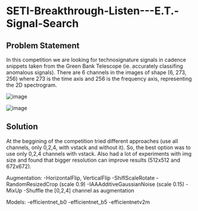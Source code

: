 # SETI-Breakthrough-Listen---E.T.-Signal-Search

## Problem Statement
In this competition we are looking for technosignature signals in cadence snippets taken from the Green Bank Telescope (ie. accurately classifing anomalous signals). 
There are 6 channels in the images of shape (6, 273, 256) where 273 is the time axis and 256 is the frequency axis, representing the 2D spectrogram.


![image](https://www.kaggleusercontent.com/kf/69474525/eyJhbGciOiJkaXIiLCJlbmMiOiJBMTI4Q0JDLUhTMjU2In0..d-6ON6IS5sCKVkY-C1x8_w.QXuT7uBWR5mNSO2M1546-bV9ZkFH2XUr6GfdLIe_S7wk_sBo7wdG2oyb9BnG4OM2wKzFY5PTDMfZEFWqaSSzdv92yEmjyjl6Pcs-TnUWZ73k8J1jEt97s99pMJi_8fJUKX2BRBT16hUiyXRo-2-Ix-HANMlNsDjDrgBABKD-KIYVRnJxBF8cW17dDgAnTWeGMCGZXx9oZTV7tDhg_vjhN-0XlkBzGnzwj2Oy36lut27cBalwKlVoacrF356cPRp5UyqTkSgqy6F6PfQtEwbzyCMlhGyBca1ZpDC2IPT-dpNX3r95gcMsa51chPILf2j6eQsBJTmeLuYLoSLrr5SefNLDjFReKjpF8WFmThQZy_pVX_1AdeNAE7tngZCc_MKH-U0yLpX61gptrhXYR1_tspZFZaKGr0nLeFNQHewH9jjGB3PzU4yVG-3kvEgxvxhIG1HZ7cE8rx8_2PviccqfvSZq-39TRk6sA7XIM9EkboJ0AJTP0tObkeI4LKCTlBSrAmMVrFz2ukRJsJZRgXRH7i-YJ7uT2aEnRu3kNFrWkR2XrtXkXlJVLSeZe5W1urV6nav-JcvpadRNBDHmgeMVvS36G_ORlNDKbnY8m4Z1GFNzwx_j3Qoka7xkDw6znxoEHrmKHNAmYIVy_kP-vLtIIg.s21Wh-mniFoEEGFt7Wa9ug/__results___files/__results___22_0.png)

![image](https://www.kaggleusercontent.com/kf/69474525/eyJhbGciOiJkaXIiLCJlbmMiOiJBMTI4Q0JDLUhTMjU2In0..d-6ON6IS5sCKVkY-C1x8_w.QXuT7uBWR5mNSO2M1546-bV9ZkFH2XUr6GfdLIe_S7wk_sBo7wdG2oyb9BnG4OM2wKzFY5PTDMfZEFWqaSSzdv92yEmjyjl6Pcs-TnUWZ73k8J1jEt97s99pMJi_8fJUKX2BRBT16hUiyXRo-2-Ix-HANMlNsDjDrgBABKD-KIYVRnJxBF8cW17dDgAnTWeGMCGZXx9oZTV7tDhg_vjhN-0XlkBzGnzwj2Oy36lut27cBalwKlVoacrF356cPRp5UyqTkSgqy6F6PfQtEwbzyCMlhGyBca1ZpDC2IPT-dpNX3r95gcMsa51chPILf2j6eQsBJTmeLuYLoSLrr5SefNLDjFReKjpF8WFmThQZy_pVX_1AdeNAE7tngZCc_MKH-U0yLpX61gptrhXYR1_tspZFZaKGr0nLeFNQHewH9jjGB3PzU4yVG-3kvEgxvxhIG1HZ7cE8rx8_2PviccqfvSZq-39TRk6sA7XIM9EkboJ0AJTP0tObkeI4LKCTlBSrAmMVrFz2ukRJsJZRgXRH7i-YJ7uT2aEnRu3kNFrWkR2XrtXkXlJVLSeZe5W1urV6nav-JcvpadRNBDHmgeMVvS36G_ORlNDKbnY8m4Z1GFNzwx_j3Qoka7xkDw6znxoEHrmKHNAmYIVy_kP-vLtIIg.s21Wh-mniFoEEGFt7Wa9ug/__results___files/__results___22_1.png)

## Solution

At the beggining of the competition tried different approaches (use all channels, only 0,2,4, with vstack and without it). So, the best option was to use only 0,2,4 channels with vstack.
Also had a lot of experiments with img size and found that bigger resolution can improve results (512x512 and 672x672).

Augmentation:
-HorizontalFlip, VerticalFlip
-ShiflScaleRotate
-RandomResizedCrop (scale 0.9)
-IAAAdditiveGaussianNoise (scale 0.15)
-MixUp
-Shuffle the [0,2,4] channel as augmentation

Models:
-efficientnet_b0
-efficientnet_b5
-efficientnetv2m 





